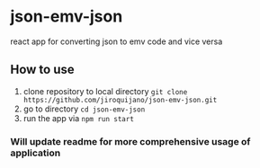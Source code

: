 # json-emv-json
react app for converting json to emv code and vice versa

## How to use
1. clone repository to local directory `git clone https://github.com/jiroquijano/json-emv-json.git`
2. go to directory `cd json-emv-json`
3. run the app via `npm run start`

### Will update readme for more comprehensive usage of application